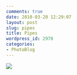 ```yaml
---
comments: true
date: 2010-03-20 12:29:07
layout: post
slug: pipes
title: Pipes
wordpress_id: 2970
categories:
- PhotoBlog
---
```


![](http://ryanfitzer.com/main/wp-content/uploads/2010/03/2010-03-19-at-17-25-03-1.jpg)
